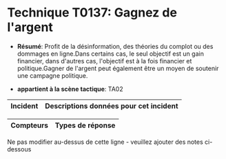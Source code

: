 # Technique T0137: Gagnez de l'argent

* **Résumé**: Profit de la désinformation, des théories du complot ou des dommages en ligne.Dans certains cas, le seul objectif est un gain financier, dans d'autres cas, l'objectif est à la fois financier et politique.Gagner de l'argent peut également être un moyen de soutenir une campagne politique.

* **appartient à la scène tactique**: TA02


|Incident |Descriptions données pour cet incident |
|-------- |-------------------- |



|Compteurs |Types de réponse |
|-------- |-------------- |


Ne pas modifier au-dessus de cette ligne - veuillez ajouter des notes ci-dessous